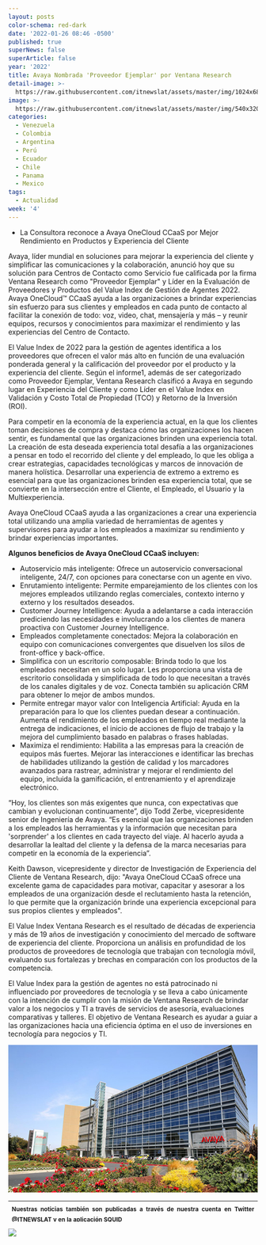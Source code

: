 ```yaml
---
layout: posts
color-schema: red-dark
date: '2022-01-26 08:46 -0500'
published: true
superNews: false
superArticle: false
year: '2022'
title: Avaya Nombrada 'Proveedor Ejemplar' por Ventana Research
detail-image: >-
  https://raw.githubusercontent.com/itnewslat/assets/master/img/1024x680/Avaya-Sede-g.jpg
image: >-
  https://raw.githubusercontent.com/itnewslat/assets/master/img/540x320/Avaya-Sede-p.jpg
categories:
  - Venezuela
  - Colombia
  - Argentina
  - Perú
  - Ecuador
  - Chile
  - Panama
  - Mexico
tags:
  - Actualidad
week: '4'
---
```

- La Consultora reconoce a Avaya OneCloud CCaaS por Mejor Rendimiento en Productos y Experiencia del Cliente

Avaya, líder mundial en soluciones para mejorar la experiencia del cliente y simplificar las comunicaciones y la colaboración, anunció hoy que su solución para Centros de Contacto como Servicio fue calificada por la firma Ventana Research como "Proveedor Ejemplar" y Líder en la Evaluación de Proveedores y Productos del Value Index de Gestión de Agentes 2022. Avaya OneCloud™ CCaaS ayuda a las organizaciones a brindar experiencias sin esfuerzo para sus clientes y empleados en cada punto de contacto al facilitar la conexión de todo: voz, video, chat, mensajería y más – y reunir equipos, recursos y conocimientos para maximizar el rendimiento y las experiencias del Centro de Contacto.
 
El Value Index de 2022 para la gestión de agentes identifica a los proveedores que ofrecen el valor más alto en función de una evaluación ponderada general y la calificación del proveedor por el producto y la experiencia del cliente. Según el informe1, además de ser categorizado como Proveedor Ejemplar, Ventana Research clasificó a Avaya en segundo lugar en Experiencia del Cliente y como Líder en el Value Index en Validación y Costo Total de Propiedad (TCO) y Retorno de la Inversión (ROI).
 
Para competir en la economía de la experiencia actual, en la que los clientes toman decisiones de compra y destaca cómo las organizaciones los hacen sentir, es fundamental que las organizaciones brinden una experiencia total. La creación de esta deseada experiencia total desafía a las organizaciones a pensar en todo el recorrido del cliente y del empleado, lo que les obliga a crear estrategias, capacidades tecnológicas y marcos de innovación de manera holística. Desarrollar una experiencia de extremo a extremo es esencial para que las organizaciones brinden esa experiencia total, que se convierte en la intersección entre el Cliente, el Empleado, el Usuario y la Multiexperiencia.
 
Avaya OneCloud CCaaS ayuda a las organizaciones a crear una experiencia total utilizando una amplia variedad de herramientas de agentes y supervisores para ayudar a los empleados a maximizar su rendimiento y brindar experiencias importantes.
 
**Algunos beneficios de Avaya OneCloud CCaaS incluyen:**

- Autoservicio más inteligente: Ofrece un autoservicio conversacional inteligente, 24/7, con opciones para conectarse con un agente en vivo.
- Enrutamiento inteligente: Permite emparejamiento de los clientes con los mejores empleados utilizando reglas comerciales, contexto interno y externo y los resultados deseados.
- Customer Journey Intelligence: Ayuda a adelantarse a cada interacción prediciendo las necesidades e involucrando a los clientes de manera proactiva con Customer Journey Intelligence.
- Empleados completamente conectados: Mejora la colaboración en equipo con comunicaciones convergentes que disuelven los silos de front-office y back-office.
- Simplifica con un escritorio composable: Brinda todo lo que los empleados necesitan en un solo lugar. Les proporciona una vista de escritorio consolidada y simplificada de todo lo que necesitan a través de los canales digitales y de voz. Conecta también su aplicación CRM para obtener lo mejor de ambos mundos.
- Permite entregar mayor valor con Inteligencia Artificial: Ayuda en la preparación para lo que los clientes puedan desear a continuación. Aumenta el rendimiento de los empleados en tiempo real mediante la entrega de indicaciones, el inicio de acciones de flujo de trabajo y la mejora del cumplimiento basado en palabras o frases habladas.
- Maximiza el rendimiento: Habilita a las empresas para la creación de equipos más fuertes. Mejorar las interacciones e identificar las brechas de habilidades utilizando la gestión de calidad y los marcadores avanzados para rastrear, administrar y mejorar el rendimiento del equipo, incluida la gamificación, el entrenamiento y el aprendizaje electrónico.
 
“Hoy, los clientes son más exigentes que nunca, con expectativas que cambian y evolucionan continuamente”, dijo Todd Zerbe, vicepresidente senior de Ingeniería de Avaya. “Es esencial que las organizaciones brinden a los empleados las herramientas y la información que necesitan para 'sorprender' a los clientes en cada trayecto del viaje. Al hacerlo ayuda a desarrollar la lealtad del cliente y la defensa de la marca necesarias para competir en la economía de la experiencia”.
 
Keith Dawson, vicepresidente y director de Investigación de Experiencia del Cliente de Ventana Research, dijo: "Avaya OneCloud CCaaS ofrece una excelente gama de capacidades para motivar, capacitar y asesorar a los empleados de una organización desde el reclutamiento hasta la retención, lo que permite que la organización brinde una experiencia excepcional para sus propios clientes y empleados".
 
El Value Index Ventana Research es el resultado de décadas de experiencia y más de 19 años de investigación y conocimiento del mercado de software de experiencia del cliente. Proporciona un análisis en profundidad de los productos de proveedores de tecnología que trabajan con tecnología móvil, evaluando sus fortalezas y brechas en comparación con los productos de la competencia.
 
El Value Index para la gestión de agentes no está patrocinado ni influenciado por proveedores de tecnología y se lleva a cabo únicamente con la intención de cumplir con la misión de Ventana Research de brindar valor a los negocios y TI a través de servicios de asesoría, evaluaciones comparativas y talleres. El objetivo de Ventana Research es ayudar a guiar a las organizaciones hacia una eficiencia óptima en el uso de inversiones en tecnología para negocios y TI.

![](https://raw.githubusercontent.com/itnewslat/assets/master/img/540x320/Avaya-Sede-p.jpg)

<table style="height: 42px;" width="569">
<tbody>
<tr>
<td style="text-align: justify;"><sub><strong>Nuestras noticias también son publicadas a través de nuestra cuenta en Twitter <a href="https://twitter.com/itnewslat?lang=es">@ITNEWSLAT</a> y en la aplicación <a href="https://squidapp.co/en/">SQUID</a></strong></sub></td>
</tr>
</tbody>
</table>

<img src="https://tracker.metricool.com/c3po.jpg?hash=56f88a41e39ab42c063cc51676587a04"/>